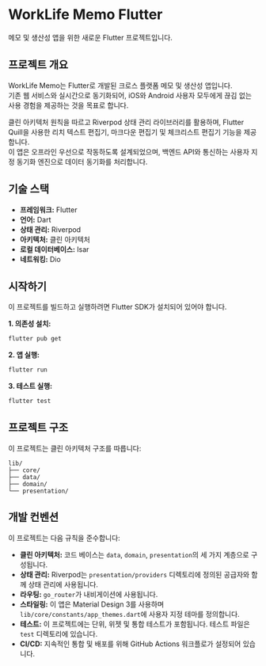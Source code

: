 # WorkLife Memo Flutter

메모 및 생산성 앱을 위한 새로운 Flutter 프로젝트입니다.

## 프로젝트 개요

WorkLife Memo는 Flutter로 개발된 크로스 플랫폼 메모 및 생산성 앱입니다. <br/> 기존 웹 서비스와 실시간으로 동기화되어, iOS와 Android 사용자 모두에게 끊김 없는 사용 경험을 제공하는
것을 목표로 합니다.

클린 아키텍처 원칙을 따르고 Riverpod 상태 관리 라이브러리를 활용하며, Flutter Quill을 사용한 리치 텍스트 편집기, 마크다운 편집기 및 체크리스트 편집기 기능을 제공합니다. <br/> 이 앱은 오프라인 우선으로 작동하도록 설계되었으며, 백엔드 API와 통신하는 사용자 지정 동기화 엔진으로 데이터 동기화를 처리합니다.

## 기술 스택

- **프레임워크:** Flutter
- **언어:** Dart
- **상태 관리:** Riverpod
- **아키텍처:** 클린 아키텍처
- **로컬 데이터베이스:** Isar
- **네트워킹:** Dio

## 시작하기

이 프로젝트를 빌드하고 실행하려면 Flutter SDK가 설치되어 있어야 합니다.

**1. 의존성 설치:**

```bash
flutter pub get
```

**2. 앱 실행:**

```bash
flutter run
```

**3. 테스트 실행:**

```bash
flutter test
```

## 프로젝트 구조

이 프로젝트는 클린 아키텍처 구조를 따릅니다:

```
lib/
├── core/
├── data/
├── domain/
└── presentation/
```

## 개발 컨벤션

이 프로젝트는 다음 규칙을 준수합니다:

- **클린 아키텍처:** 코드 베이스는 `data`, `domain`, `presentation`의 세 가지 계층으로 구성됩니다.
- **상태 관리:** Riverpod는 `presentation/providers` 디렉토리에 정의된 공급자와 함께 상태 관리에 사용됩니다.
- **라우팅:** `go_router`가 내비게이션에 사용됩니다.
- **스타일링:** 이 앱은 Material Design 3를 사용하며 `lib/core/constants/app_themes.dart`에 사용자 지정 테마를 정의합니다.
- **테스트:** 이 프로젝트에는 단위, 위젯 및 통합 테스트가 포함됩니다. 테스트 파일은 `test` 디렉토리에 있습니다.
- **CI/CD:** 지속적인 통합 및 배포를 위해 GitHub Actions 워크플로가 설정되어 있습니다.
